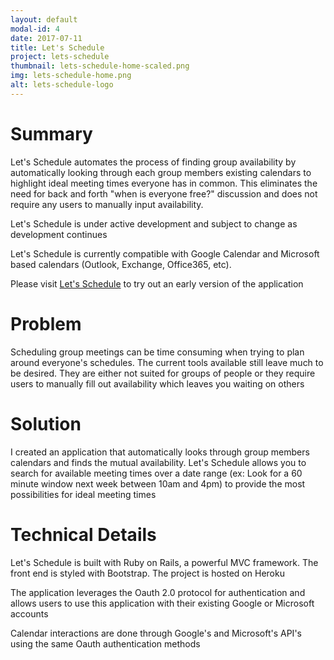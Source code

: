 ```yaml
---
layout: default
modal-id: 4
date: 2017-07-11
title: Let's Schedule
project: lets-schedule
thumbnail: lets-schedule-home-scaled.png
img: lets-schedule-home.png
alt: lets-schedule-logo
---
```


# Summary
Let's Schedule automates the process of finding group availability by automatically looking through each group members existing calendars to highlight ideal meeting times everyone has in common.
This eliminates the need for back and forth "when is everyone free?" discussion and does not require any users to manually input availability. 

Let's Schedule is under active development and subject to change as development continues

Let's Schedule is currently compatible with Google Calendar and Microsoft based calendars (Outlook, Exchange, Office365, etc).

Please visit <a href="https://www.lets-schedule.com" target="_blank">Let's Schedule</a> to try out an early version of the application 

# Problem
Scheduling group meetings can be time consuming when trying to plan around everyone's schedules. 
The current tools available still leave much to be desired. 
They are either not suited for groups of people or they require users to manually fill out availability which leaves you waiting on others

# Solution
I created an application that automatically looks through group members calendars and finds the mutual availability.
Let's Schedule allows you to search for available meeting times over a date range (ex: Look for a 60 minute window next week between 10am and 4pm) to provide the most possibilities for ideal meeting times



# Technical Details
Let's Schedule is built with Ruby on Rails, a powerful MVC framework. The front end is styled with Bootstrap. The project is hosted on Heroku 

The application leverages the Oauth 2.0 protocol for authentication and allows users to use this application with their existing Google or Microsoft accounts

Calendar interactions are done through Google's and Microsoft's API's using the same Oauth authentication methods



